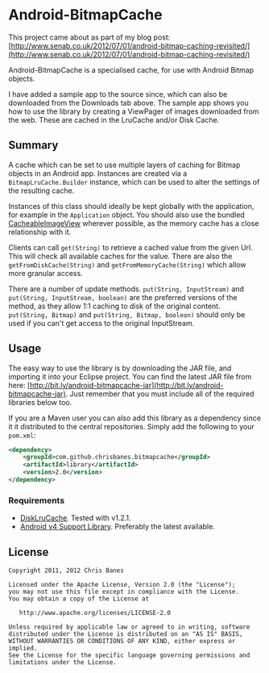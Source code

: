 Android-BitmapCache
=========================

This project came about as part of my blog post: [http://www.senab.co.uk/2012/07/01/android-bitmap-caching-revisited/](http://www.senab.co.uk/2012/07/01/android-bitmap-caching-revisited/)

Android-BitmapCache is a specialised cache, for use with Android Bitmap objects. 

I have added a sample app to the source since, which can also be downloaded from the Downloads tab above. The sample app shows you how to use the library by creating a ViewPager of images downloaded from the web. These are cached in the LruCache and/or Disk Cache.

## Summary

A cache which can be set to use multiple layers of caching for Bitmap objects
in an Android app. Instances are created via a `BitmapLruCache.Builder` instance,
which can be used to alter the settings of the resulting cache.

Instances of this class should ideally be kept globally with the application,
for example in the `Application` object. You
should also use the bundled [CacheableImageView](https://github.com/chrisbanes/Android-BitmapCache/blob/master/library/src/uk/co/senab/bitmapcache/CacheableImageView.java) wherever possible, as
the memory cache has a close relationship with it.
 
Clients can call `get(String)` to retrieve a cached value from the
given Url. This will check all available caches for the value. There are also
the `getFromDiskCache(String)` and `getFromMemoryCache(String)`
which allow more granular access.

There are a number of update methods. `put(String, InputStream)` and
`put(String, InputStream, boolean)` are the preferred versions of the
method, as they allow 1:1 caching to disk of the original content. <br />
`put(String, Bitmap)` and `put(String, Bitmap, boolean)` should
only be used if you can't get access to the original InputStream.

## Usage
The easy way to use the library is by downloading the JAR file, and importing it into your Eclipse project. You can find the latest JAR file from here: [http://bit.ly/android-bitmapcache-jar](http://bit.ly/android-bitmapcache-jar). Just remember that you must include all of the required libraries below too.

If you are a Maven user you can also add this library as a dependency since it
it distributed to the central repositories. Simply add the following to your
`pom.xml`:

```xml
<dependency>
    <groupId>com.github.chrisbanes.bitmapcache</groupId>
    <artifactId>library</artifactId>
    <version>2.0</version>
</dependency>
```

### Requirements
 * [DiskLruCache](https://github.com/JakeWharton/DiskLruCache). Tested with v1.2.1.
 * [Android v4 Support Library](http://developer.android.com/tools/extras/support-library.html). Preferably the latest available.

## License

    Copyright 2011, 2012 Chris Banes

    Licensed under the Apache License, Version 2.0 (the "License");
    you may not use this file except in compliance with the License.
    You may obtain a copy of the License at

       http://www.apache.org/licenses/LICENSE-2.0

    Unless required by applicable law or agreed to in writing, software
    distributed under the License is distributed on an "AS IS" BASIS,
    WITHOUT WARRANTIES OR CONDITIONS OF ANY KIND, either express or implied.
    See the License for the specific language governing permissions and
    limitations under the License.